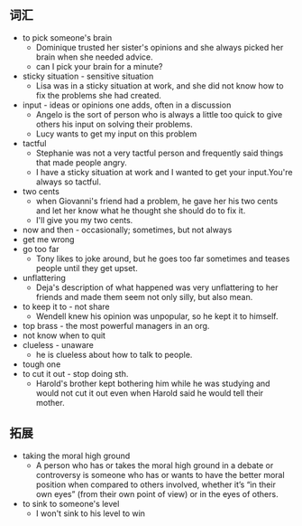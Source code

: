 ## 词汇
- to pick someone's brain
	- Dominique trusted her sister's opinions and she always picked her brain when she needed advice.
	- can I pick your brain for a minute?
- sticky situation - sensitive situation
	- Lisa was in a sticky situation at work, and she did not know how to fix the problems she had created.
- input - ideas or opinions one adds, often in a discussion
	- Angelo is the sort of person who is always a little too quick to give others his input on solving their problems.
	- Lucy wants to get my input on this problem
- tactful
	- Stephanie was not a very tactful person and frequently said things that made people angry.
	- I have a sticky situation at work and I wanted to get your input.You're always so tactful.
- two cents
	- when Giovanni's friend had a problem, he gave her his two cents and let her know what he thought she should do to fix it.
	- I'll give you my two cents.
- now and then - occasionally; sometimes, but not always
- get me wrong
- go too far
	- Tony likes to joke around, but he goes too far sometimes and teases people until they get upset.
- unflattering
	- Deja's description of what happened was very unflattering to her friends and made them seem not only silly, but also mean.
- to keep it to - not share 
	- Wendell knew his opinion was unpopular, so he kept it to himself.
- top brass - the most powerful managers in an org.
- not know when to quit
- clueless - unaware
	- he is clueless about how to talk to people.
- tough one
- to cut it out - stop doing sth.
	- Harold's brother kept bothering him while he was studying and would not cut it out even when Harold said he would tell their mother.
## 拓展
- taking the moral high ground 
	- A person who has or takes the moral high ground in a debate or controversy is someone who has or wants to have the better moral position when compared to others involved, whether it’s “in their own eyes” (from their own point of view) or in the eyes of others.
- to sink to someone's level
	- I won't sink to his level to win